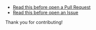 - [Read this before open a Pull Request](https://github.com/RodrigoWebDev/anonymous-youtube-playlist-generator/wiki/Read-this-before-open-a-Pull-Request)
- [Read this before open an Issue](https://github.com/RodrigoWebDev/anonymous-youtube-playlist-generator/wiki/Read-this-before-open-an-Issue)

Thank you for contributing! 
